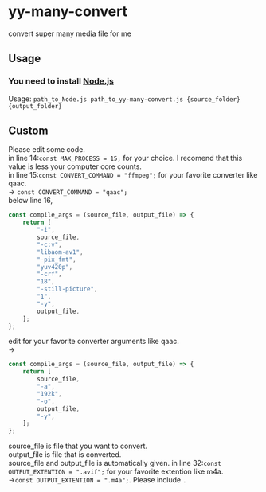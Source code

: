# yy-many-convert
convert super many media file for me
## Usage  
### **You need to install [Node.js](https://nodejs.org/en)**  
Usage: `path_to_Node.js path_to_yy-many-convert.js {source_folder} {output_folder}`  
## Custom
Please edit some code.  
in line 14:`const MAX_PROCESS = 15;` for your choice. I recomend that this value is less your computer core counts.  
in line 15:`const CONVERT_COMMAND = "ffmpeg";` for your favorite converter like qaac.  
-> `const CONVERT_COMMAND = "qaac";`  
below line 16,
```js
const compile_args = (source_file, output_file) => {
    return [
        "-i",
        source_file,
        "-c:v",
        "libaom-av1",
        "-pix_fmt",
        "yuv420p",
        "-crf",
        "18",
        "-still-picture",
        "1",
        "-y",
        output_file,
    ];
};
```  
edit for your favorite converter arguments like qaac.  
->  
```js
const compile_args = (source_file, output_file) => {
    return [
        source_file,
        "-a",
        "192k",
        "-o",
        output_file,
        "-y",
    ];
};
```  
source_file is file that you want to convert.  
output_file is file that is converted.  
source_file and output_file is automatically given.
in line 32:`const OUTPUT_EXTENTION = ".avif";` for your favorite extention like m4a.  
->`const OUTPUT_EXTENTION = ".m4a";`. Please include `.`  
